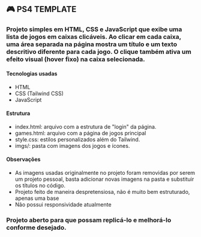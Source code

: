 ## 🎮 PS4 TEMPLATE
### Projeto simples em HTML, CSS e JavaScript que exibe uma lista de jogos em caixas clicáveis. Ao clicar em cada caixa, uma área separada na página mostra um título e um texto descritivo diferente para cada jogo. O clique também ativa um efeito visual (hover fixo) na caixa selecionada.

#### Tecnologias usadas
- HTML
- CSS (Tailwind CSS)
- JavaScript

#### Estrutura
- index.html: arquivo com a estrutura de "login" da página.
- games.html: arquivo com a página de jogos principal
- style.css: estilos personalizados além do Tailwind.
- imgs/: pasta com imagens dos jogos e ícones.

#### Observações
- As imagens usadas originalmente no projeto foram removidas por serem um projeto pessoal, basta adicionar novas imagens na pasta e substituir os títulos no código.
- Projeto feito de maneira despretensiosa, não é muito bem estruturado, apenas uma base
- Não possui responsividade atualmente

### Projeto aberto para que possam replicá-lo e melhorá-lo conforme desejado.
